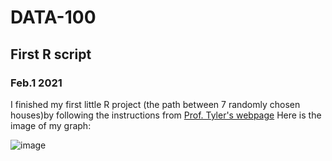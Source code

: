 # DATA-100

## First R script
### Feb.1 2021

I finished my first little R project (the path between 7 randomly chosen houses)by following the instructions from [Prof. Tyler's webpage](https://tyler-frazier.github.io/dsbook/rstart.html)
Here is the image of my graph:

![image](https://github.com/Xingyu-Wang02/example/blob/main/pictures/Rplot.png)
